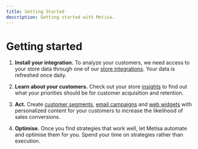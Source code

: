 ```yaml
---
title: Getting Started
description: Getting started with Metisa.
---
```


# Getting started

1. **Install your integration.** To analyze your customers, we need access to your store data through one of our [store integrations](integrations.md). Your data is refreshed once daily.

2. **Learn about your customers.** Check out your store [insights](insights.md) to find out what your priorities should be for customer acquisition and retention.

3. **Act.** Create [customer segments](segmenting.md), [email campaigns](email.md) and [web widgets](widgets.md) with personalized content for your customers to increase the likelihood of sales conversions.

4. **Optimise.** Once you find strategies that work well, let Metisa automate and optimise them for you. Spend your time on strategies rather than execution.
